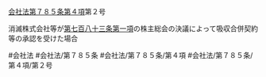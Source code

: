[会社法第７８５条第４項](会社法＿＿＿＿第７８５条第４項)第２号

消滅株式会社等が[第七百八十三条第一項](会社法＿＿＿＿第７８３条第１項)の株主総会の決議によって吸収合併契約等の承認を受けた場合


#会社法
#会社法/第７８５条
#会社法/第７８５条/第４項
#会社法/第７８５条/第４項/第２号
